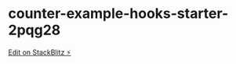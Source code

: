 # counter-example-hooks-starter-2pqg28

[Edit on StackBlitz ⚡️](https://stackblitz.com/edit/counter-example-hooks-starter-2pqg28)